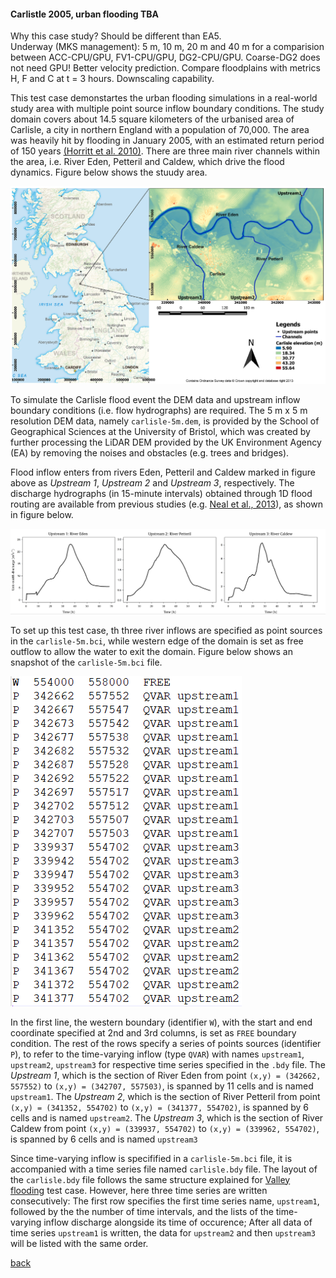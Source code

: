 #### Carlistle 2005, urban flooding TBA

Why this case study? Should be different than EA5.  
Underway (MKS management): 5 m, 10 m, 20 m and 40 m for a comparision between ACC-CPU/GPU, FV1-CPU/GPU, DG2-CPU/GPU. Coarse-DG2 does not need GPU! Better velocity prediction. Compare floodplains with metrics H, F and C at t = 3 hours. Downscaling capability.

This test case demonstartes the urban flooding simulations in a real-world study area with multiple point source inflow boundary conditions. The study domain covers about 14.5 square kilometers of the urbanised area of Carlisle, a city in northern England with a population of 70,000. The area was heavily hit by flooding in January 2005, with an estimated return period of 150 years [(Horritt et al. 2010)](https://www.icevirtuallibrary.com/doi/pdf/10.1680/wama.2010.163.6.273). There are three main river channels within the area, i.e. River Eden, Petteril and Caldew, which drive the flood dynamics. Figure below shows the stuudy area.

![Image](/Figures/carl_1.PNG)

To simulate the Carlisle flood event the DEM data and upstream inflow boundary conditions (i.e. flow hydrographs) are required. The 5 m x 5 m resolution DEM data, namely `carlisle-5m.dem`, is provided by the School of Geographical Sciences at the University of Bristol, which was created by further processing the LiDAR DEM provided by the UK Environment Agency (EA) by removing the noises and obstacles (e.g. trees and bridges). 

Flood inflow enters from rivers Eden, Petteril and Caldew marked in figure above as *Upstream 1*, *Upstream 2* and *Upstream 3*, respectively. The discharge hydrographs (in 15-minute intervals) obtained through 1D flood routing are available from previous studies (e.g. [Neal et al., 2013](https://onlinelibrary.wiley.com/doi/10.1002/hyp.9572)), as shown in figure below.

![Image](/Figures/carl_2.PNG)

To set up this test case, th three river inflows are specified as point sources in the `carlisle-5m.bci`, while western edge of the domain is set as free outflow to allow the water to exit the domain. Figure below shows an snapshot of the `carlisle-5m.bci` file.

![Image](/Figures/carl_3.PNG)

In the first line, the western boundary (identifier `W`), with the start and end coordinate specified at 2nd and 3rd columns, is set as `FREE` boundary condition. The rest of the rows specify a series of points sources (identifier `P`), to refer to the time-varying inflow (type `QVAR`) with names `upstream1`, `upstream2`, `upstream3` for respective time series specified in the `.bdy` file. The *Upstream 1*, which is the section of River Eden from point `(x,y) = (342662, 557552)` to `(x,y) = (342707, 557503)`, is spanned by 11 cells and is named `upstream1`. The *Upstream 2*, which is the section of River Petteril from point `(x,y) = (341352, 554702)` to `(x,y) = (341377, 554702)`, is spanned by 6 cells and is named `upstream2`. The *Upstream 3*, which is the section of River Caldew from point `(x,y) = (339937, 554702)` to `(x,y) = (339962, 554702)`, is spanned by 6 cells and is named `upstream3`

Since time-varying inflow is specifified in a `carlisle-5m.bci` file, it is accompanied with a time series file named `carlisle.bdy` file. The layout of the `carlisle.bdy` file follows the same structure explained for [Valley flooding](/EnvAcy5.md) test case. However, here three time series are written consecutively: The first row specifies the first time series name, `upstream1`, followed by the the number of time intervals, and the lists of the time-varying inflow discharge alongside its time of occurence; After all data of time series `upstream1` is written, the data for `upstream2` and then `upstream3` will be listed with the same order. 


[back](/LISFLOOD8.0.md)

